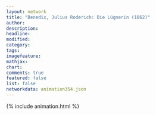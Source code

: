 ```yaml
---
layout: network
title: "Benedix, Julius Roderich: Die Lügnerin (1862)"
author:
description:
headline:
modified:
category:
tags:
imagefeature: 
mathjax: 
chart: 
comments: true
featured: false
list: false
networkdata: animation354.json
---
```

{% include animation.html %}
